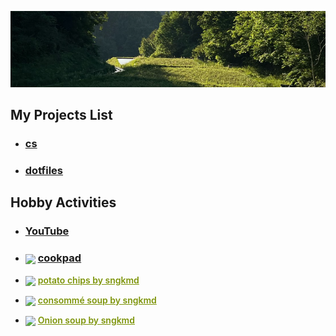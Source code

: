 <p align="center">
    <img src="png/background.png" />
</p>

## **My Projects List**

- ### **[cs](https://shingokumada.github.io/decimal-to-binary)**

- ### **[dotfiles](https://shingokumada.github.io/.dotfiles)**

## **Hobby Activities**

- ### **[YouTube](https://youtube.com/@user-nr5ck5yt8c?feature=shared)**

- ### **<img style="border: 0px; vertical-align: middle;" src="https://img3.cookpad.com/image/link/cpicon.gif"/> [cookpad](https://cookpad.com/kitchen/59003153)**

- <a target="_blank" href="https://cookpad.com"><img style="border: 0px; vertical-align: middle;" src="https://img3.cookpad.com/image/link/cpicon.gif" /></a> <a style="color:#7d940a;font-weight:600;" target="_blank" href="https://cookpad.com/recipe/7876531">potato chips by sngkmd</a>

- <a target="_blank" href="https://cookpad.com"><img style="border: 0px; vertical-align: middle;" src="https://img3.cookpad.com/image/link/cpicon.gif" /></a> <a style="color:#7d940a;font-weight:600;" target="_blank" href="https://cookpad.com/recipe/7876528">consommé soup by sngkmd</a>

- <a target="_blank" href="https://cookpad.com"><img style="border: 0px; vertical-align: middle;" src="https://img3.cookpad.com/image/link/cpicon.gif" /></a> <a style="color:#7d940a;font-weight:600;" target="_blank" href="https://cookpad.com/recipe/7876532">Onion soup by sngkmd</a>
